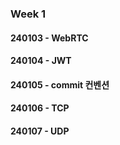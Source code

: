 ### Week 1
#### 240103 - WebRTC
#### 240104 - JWT
#### 240105 - commit 컨벤션
#### 240106 - TCP
#### 240107 - UDP
